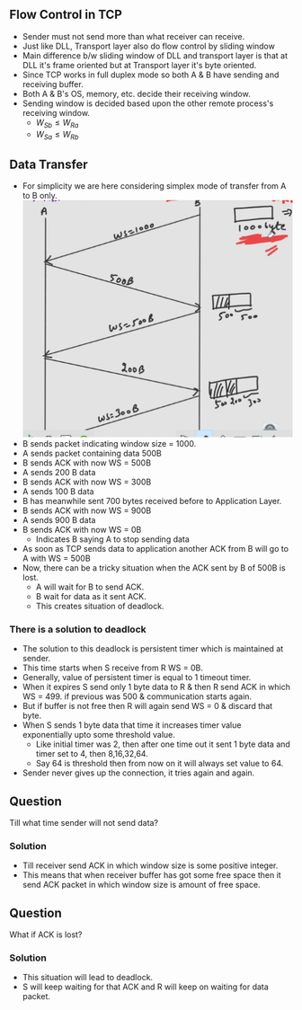 ## Flow Control in TCP
- Sender must not send more than what receiver can receive.
- Just like DLL, Transport layer also do flow control by sliding window
- Main difference b/w sliding window of DLL and transport layer is that at DLL it's frame oriented but at Transport layer it's byte oriented.
- Since TCP works in full duplex mode so both A & B have sending and receiving buffer.
- Both A & B's OS, memory, etc. decide their receiving window.
- Sending window is decided based upon the other remote process's receiving window.
  - $W_{Sb} \leq W_{Ra}$
  - $W_{Sa} \leq W_{Rb}$

## Data Transfer
- For simplicity we are here considering simplex mode of transfer from A to B only.  
![Alt text](image-17.png)
- B sends packet indicating window size = 1000.
- A sends packet containing data 500B
- B sends ACK with now WS = 500B
- A sends 200 B data
- B sends ACK with now WS = 300B
- A sends 100 B data
- B has meanwhile sent 700 bytes received before to Application Layer.
- B sends ACK with now WS = 900B
- A sends 900 B data
- B sends ACK with now WS = 0B
  - Indicates B saying A to stop sending data
- As soon as TCP sends data to application another ACK from B will go to A with WS = 500B 
- Now, there can be a tricky situation when the ACK sent by B of 500B is lost.
  - A will wait for B to send ACK.
  - B wait for data as it sent ACK.
  - This creates situation of deadlock.
### There is a solution to deadlock
- The solution to this deadlock is persistent timer which is maintained at sender.
- This time starts when S receive from R WS = 0B.
- Generally, value of persistent timer is equal to 1 timeout timer.
- When it expires S send only 1 byte data to R & then R send ACK in which WS = 499. if previous was 500 & communication starts again.
- But if buffer is not free then R will again send WS = 0 & discard that byte.
- When S sends 1 byte data that time it increases timer value exponentially upto some threshold value.
  - Like initial timer was 2, then after one time out it sent 1 byte data and timer set to 4, then 8,16,32,64. 
  - Say 64 is threshold then from now on it will always set value to 64.
- Sender never gives up the connection, it tries again and again.

## Question
Till what time sender will not send data?
### Solution
- Till receiver send ACK in which window size is some positive integer.
- This means that when receiver buffer has got some free space then it send ACK packet in which window size is amount of free space.
## Question
What if ACK is lost?
### Solution
- This situation will lead to deadlock.
- S will keep waiting for that ACK and R will keep on waiting for data packet.